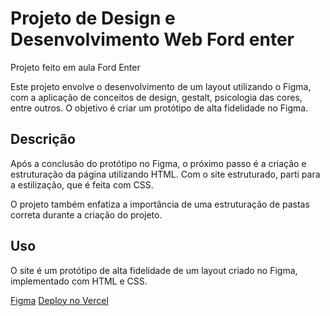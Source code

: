 # Projeto de Design e Desenvolvimento Web Ford enter

Projeto feito em aula Ford Enter

Este projeto envolve o desenvolvimento de um layout utilizando o Figma, com a aplicação de conceitos de design, gestalt, psicologia das cores, entre outros. O objetivo é criar um protótipo de alta fidelidade no Figma.

## Descrição

Após a conclusão do protótipo no Figma, o próximo passo é a criação e estruturação da página utilizando HTML. Com o site estruturado, parti para a estilização, que é feita com CSS.

O projeto também enfatiza a importância de uma estruturação de pastas correta durante a criação do projeto.


## Uso

O site é um protótipo de alta fidelidade de um layout criado no Figma, implementado com HTML e CSS.

<a href="https://www.figma.com/file/QzMOrDZGnpC73wfUS2ODh3/LANDING-PAGE?type=design&node-id=0-1&mode=design&t=8Yp3HnWzSdSdB8Ze-0">Figma</a>
<a href="https://landing-page-ford-enter.vercel.app/">Deploy no Vercel</a>